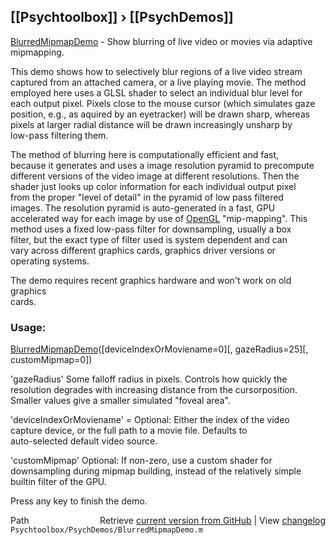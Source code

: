 ## [[Psychtoolbox]] &#8250; [[PsychDemos]]

[BlurredMipmapDemo](BlurredMipmapDemo) - Show blurring of live video or movies via adaptive mipmapping.  
  
This demo shows how to selectively blur regions of a live video stream  
captured from an attached camera, or a live playing movie. The method  
employed here uses a GLSL shader to select an individual blur level for  
each output pixel. Pixels close to the mouse cursor (which simulates gaze  
position, e.g., as aquired by an eyetracker) will be drawn sharp, whereas  
pixels at larger radial distance will be drawn increasingly unsharp by  
low-pass filtering them.  
  
The method of blurring here is computationally efficient and fast,  
because it generates and uses a image resolution pyramid to precompute  
different versions of the video image at different resolutions. Then the  
shader just looks up color information for each individual output pixel  
from the proper "level of detail" in the pyramid of low pass filtered  
images. The resolution pyramid is auto-generated in a fast, GPU  
accelerated way for each image by use of [OpenGL](OpenGL) "mip-mapping". This  
method uses a fixed low-pass filter for downsampling, usually a box  
filter, but the exact type of filter used is system dependent and can  
vary across different graphics cards, graphics driver versions or  
operating systems.  
  
The demo requires recent graphics hardware and won't work on old graphics  
cards.  
  
### Usage:  
  
[BlurredMipmapDemo](BlurredMipmapDemo)([deviceIndexOrMoviename=0][, gazeRadius=25][, customMipmap=0])  
  
'gazeRadius' Some falloff radius in pixels. Controls how quickly the  
resolution degrades with increasing distance from the cursorposition.  
Smaller values give a smaller simulated "foveal area".  
  
'deviceIndexOrMoviename' = Optional: Either the index of the video  
capture device, or the full path to a movie file. Defaults to  
auto-selected default video source.  
  
'customMipmap' Optional: If non-zero, use a custom shader for  
downsampling during mipmap building, instead of the relatively simple  
builtin filter of the GPU.  
  
Press any key to finish the demo.  
  




<div class="code_header" style="text-align:right;">
  <span style="float:left;">Path&nbsp;&nbsp;</span> <span class="counter">Retrieve <a href=
  "https://raw.github.com/Psychtoolbox-3/Psychtoolbox-3/beta/Psychtoolbox/PsychDemos/BlurredMipmapDemo.m">current version from GitHub</a> | View <a href=
  "https://github.com/Psychtoolbox-3/Psychtoolbox-3/commits/beta/Psychtoolbox/PsychDemos/BlurredMipmapDemo.m">changelog</a></span>
</div>
<div class="code">
  <code>Psychtoolbox/PsychDemos/BlurredMipmapDemo.m</code>
</div>

